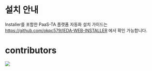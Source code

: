 # 설치 안내

Installer를 포함한 PaaS-TA 플랫폼 자동화 설치 가이드는 
https://github.com/okpc579/IEDA-WEB-INSTALLER 에서 확인 가능합니다.



# contributors
<a href="https://github.com/okpc579/OPENPAAS-IEDA-WEB/graphs/contributors">
  <img src="https://contrib.rocks/image?repo=okpc579/OPENPAAS-IEDA-WEB" />
</a>

